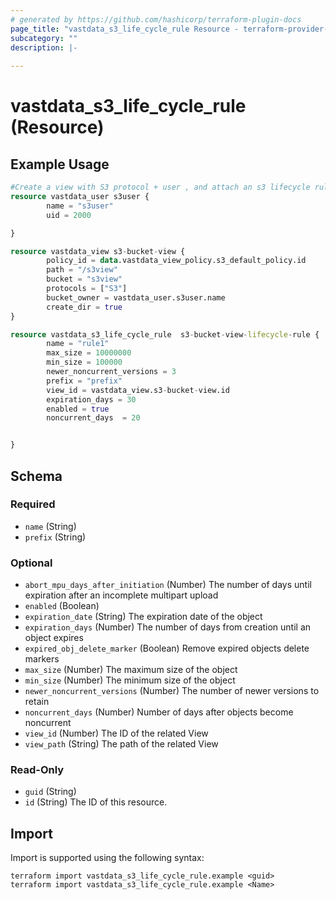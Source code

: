 ```yaml
---
# generated by https://github.com/hashicorp/terraform-plugin-docs
page_title: "vastdata_s3_life_cycle_rule Resource - terraform-provider-vastdata"
subcategory: ""
description: |-
  
---
```


# vastdata_s3_life_cycle_rule (Resource)



## Example Usage

```terraform
#Create a view with S3 protocol + user , and attach an s3 lifecycle rul
resource vastdata_user s3user {
        name = "s3user"
        uid = 2000

}

resource vastdata_view s3-bucket-view {
        policy_id = data.vastdata_view_policy.s3_default_policy.id
        path = "/s3view"
        bucket = "s3view"
        protocols = ["S3"]
        bucket_owner = vastdata_user.s3user.name
        create_dir = true
}

resource vastdata_s3_life_cycle_rule  s3-bucket-view-lifecycle-rule {
        name = "rule1"
        max_size = 10000000
        min_size = 100000
        newer_noncurrent_versions = 3
        prefix = "prefix"
        view_id = vastdata_view.s3-bucket-view.id
        expiration_days = 30
        enabled = true
        noncurrent_days  = 20


}
```

<!-- schema generated by tfplugindocs -->
## Schema

### Required

- `name` (String)
- `prefix` (String)

### Optional

- `abort_mpu_days_after_initiation` (Number) The number of days until expiration after an incomplete multipart upload
- `enabled` (Boolean)
- `expiration_date` (String) The expiration date of the object
- `expiration_days` (Number) The number of days from creation until an object expires
- `expired_obj_delete_marker` (Boolean) Remove expired objects delete markers
- `max_size` (Number) The maximum size of the object
- `min_size` (Number) The minimum size of the object
- `newer_noncurrent_versions` (Number) The number of newer versions to retain
- `noncurrent_days` (Number) Number of days after objects become noncurrent
- `view_id` (Number) The ID of the related View
- `view_path` (String) The path of the related View

### Read-Only

- `guid` (String)
- `id` (String) The ID of this resource.

## Import

Import is supported using the following syntax:

```shell
terraform import vastdata_s3_life_cycle_rule.example <guid>
terraform import vastdata_s3_life_cycle_rule.example <Name>
```
